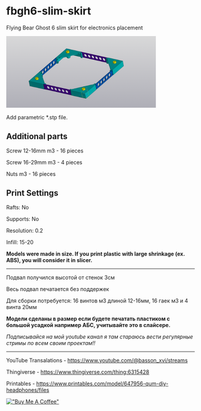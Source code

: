 # fbgh6-slim-skirt
Flying Bear Ghost 6 slim skirt for electronics placement


<img src="https://raw.githubusercontent.com/basson/fbgh6-slim-skirt/main/images/priview_1.png" width="400">

Add parametric *.stp file.

## Additional parts

Screw 12-16mm m3 - 16 pieces

Screw 16-29mm m3 - 4 pieces

Nuts m3 - 16 pieces

## Print Settings
Rafts: No

Supports: No

Resolution: 0.2

Infill: 15-20

**Models were made in size. If you print plastic with large shrinkage (ex. ABS), you will consider it in slicer.**

* * *

Подвал получился высотой от стенок 3см

Весь подвал печатается без поддержек 

Для сборки потребуется: 16 винтов м3 длиной 12-16мм, 16 гаек м3 и 4 винта 20мм

**Модели сделаны в размер если будете печатать пластиком с большой усадкой например АБС, учитывайте это в слайсере.**

*Подписывайся на мой youtube канал я там стараюсь вести регулярные стримы по всем своим проектам!!*

* * *

YouTube Transalations - https://www.youtube.com/@basson_xvi/streams

Thingiverse - https://www.thingiverse.com/thing:6315428

Printables - https://www.printables.com/model/647956-qum-diy-headphones/files

[!["Buy Me A Coffee"](https://www.buymeacoffee.com/assets/img/custom_images/orange_img.png)](https://www.buymeacoffee.com/basson)
